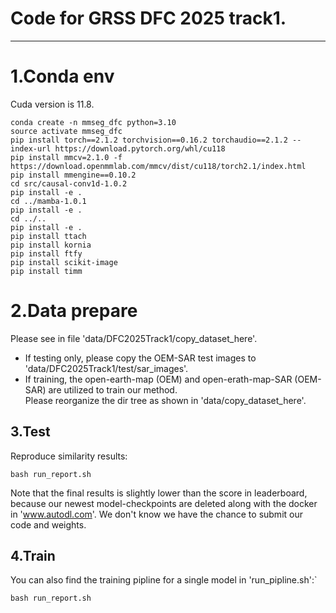 # Code for GRSS DFC 2025 track1.

***
# 1.Conda env
Cuda version is 11.8.
```commandline
conda create -n mmseg_dfc python=3.10
source activate mmseg_dfc
pip install torch==2.1.2 torchvision==0.16.2 torchaudio==2.1.2 --index-url https://download.pytorch.org/whl/cu118
pip install mmcv=2.1.0 -f https://download.openmmlab.com/mmcv/dist/cu118/torch2.1/index.html
pip install mmengine==0.10.2
cd src/causal-conv1d-1.0.2
pip install -e .
cd ../mamba-1.0.1
pip install -e .
cd ../..
pip install -e .
pip install ttach
pip install kornia
pip install ftfy
pip install scikit-image
pip install timm
```

# 2.Data prepare
Please see in file 'data/DFC2025Track1/copy_dataset_here'.

- If testing only, please copy the OEM-SAR test images to 'data/DFC2025Track1/test/sar_images'.
- If training, the open-earth-map (OEM) and open-erath-map-SAR (OEM-SAR) are utilized to train our method. \
Please reorganize the dir tree as shown in 'data/copy_dataset_here'.

## 3.Test
Reproduce similarity results:
```commandline
bash run_report.sh
```
Note that the final results is slightly lower than the score in leaderboard,
because our newest model-checkpoints are deleted along with the docker in 'www.autodl.com'.
We don't know we have the chance to submit our code and weights.

## 4.Train
You can also find the training pipline for a single model in 'run_pipline.sh':`

```commandline
bash run_report.sh
```
